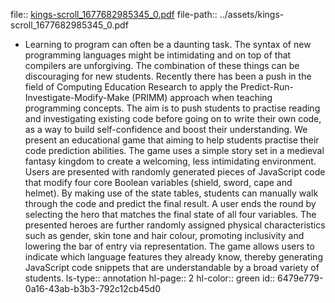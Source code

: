 file:: [kings-scroll_1677682985345_0.pdf](../assets/kings-scroll_1677682985345_0.pdf)
file-path:: ../assets/kings-scroll_1677682985345_0.pdf

- Learning to program can often be a daunting task. The syntax of new programming languages might be intimidating and on top of that compilers are unforgiving. The combination of these things can be discouraging for new students. Recently there has been a push in the field of Computing Education Research to apply the Predict-Run-Investigate-Modify-Make (PRIMM) approach when teaching programming concepts. The aim is to push students to practise reading and investigating existing code before going on to write their own code, as a way to build self-confidence and boost their understanding. We present an educational game that aiming to help students practise their code prediction abilities. The game uses a simple story set in a medieval fantasy kingdom to create a welcoming, less intimidating environment. Users are presented with randomly generated pieces of JavaScript code that modify four core Boolean variables (shield, sword, cape and helmet). By making use of the state tables, students can manually walk through the code and predict the final result. A user ends the round by selecting the hero that matches the final state of all four variables. The presented heroes are further randomly assigned physical characteristics such as gender, skin tone and hair colour, promoting inclusivity and lowering the bar of entry via representation. The game allows users to indicate which language features they already know, thereby generating JavaScript code snippets that are understandable by a broad variety of students.
  ls-type:: annotation
  hl-page:: 2
  hl-color:: green
  id:: 6479e779-0a16-43ab-b3b3-792c12cb45d0